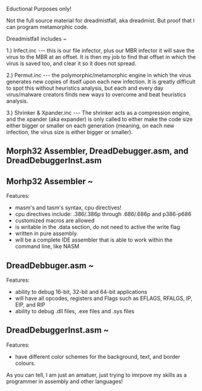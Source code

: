 
Eductional Purposes only!

Not the full source material for dreadmistfall, aka dreadmist.
But proof that I can program metamorphic code.


Dreadmistfall includes ~

1.) Infect.inc --- this is our file infector, plus our MBR infector it will save the virus to the MBR at an offset. It is then my job
  to find that offset in which the virus is saved too, and clear it so it does not spread. 

2.) Permut.inc --- the polymorphic/metamorphic engine in which the virus generates new copies of itself upon each new infection. 
  It is greatly difficult to spot this without heuristics analysis, but each and every day virus/malware creators finds new ways to 
  overcome and beat heuristics analysis.

 3.) Shrinker & Xpander.inc --- The shrinker acts as a compression engine, and the xpander (aka expander) is only called to either make 
  the code size either bigger or smaller on each generation (meaning, on each new infection, the virus size is either bigger or smaller).


Morph32 Assembler, DreadDebugger.asm, and DreadDebuggerInst.asm
-----------------------------------------------------------------------

Morhp32 Assembler ~
------------------------
Features: 
 - masm's and tasm's syntax, cpu directives!
 - cpu directives include: .386/.386p through .686/.686p and p386-p686
 - customized macros are allowed
 -  is writable in the .data section, do not need to active
the write flag
 - written in pure assembly.
 - will be a complete IDE assembler that is able to work within the command line, like NASM

DreadDebbuger.asm ~
-----------------------
Features:
  - ability to debug 16-bit, 32-bit and 64-bit applications
  - will have all opcodes, registers and Flags such as EFLAGS, RFALGS, IP, EIP, and RIP
  - ability to debug .dll files, .exe files and .sys files

 DreadDebuggerInst.asm ~
 -------------------------
 Features:
  - have different color schemes for the background, text, and border colours.


As you can tell, I am just an amatuer, just trying to imrpove my skills as a programmer in assembly and other languages!
